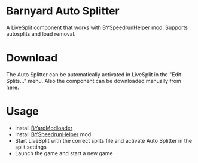 # Barnyard Auto Splitter

A LiveSplit component that works with BYSpeedrunHelper mod. Supports autosplits and load removal.

# Download
The Auto Splitter can be automatically activated in LiveSplit in the "Edit Splits..." menu.
Also the component can be downloaded manually from [here](http://storage.opentoshi.net/BarnyardSplits/LiveSplit.BarnyardSplits.dll).

# Usage
- Install [BYardModloader](https://github.com/InfiniteC0re/OpenBarnyard)
- Install [BYSpeedrunHelper](https://github.com/InfiniteC0re/OpenBarnyard) mod
- Start LiveSplit with the correct splits file and activate Auto Splitter in the split settings
- Launch the game and start a new game
